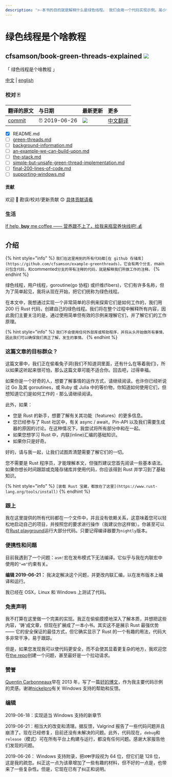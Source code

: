 ```yaml
---
description: '>-本书的目的就是解释什么是绿色线程。 我们会用一个代码实现示例，虽小但能工作 —— 用实现的绿色线程去执行代码。'
---
```


# 绿色线程是个啥教程

## cfsamson/book-green-threads-explained  [![](http://llever.com/translate.svg)](https://github.com/chinanf-boy/chinese-translate-list)

「 绿色线程是个啥教程 」

[中文](./readme.zh.md) \| [english](https://github.com/cfsamson/book-green-threads-explained)

### 校对 🀄️

| 翻译的原文 | 与日期 | 最新更新 | 更多 |
| :--- | :--- | :--- | :--- |
| [commit](https://github.com/cfsamson/book-green-threads-explained/tree/4599d94cf2b9ad3ed5cad45134e67b3a63ccf129) | ⏰ 2019-06-26 | ![](https://img.shields.io/github/last-commit/cfsamson/book-green-threads-explained.svg) | [中文翻译](https://github.com/chinanf-boy/chinese-translate-list) |

* [x] README.md
* [ ] [green-threads.md](src/green-threads.zh.md)
* [ ] [background-information.md](src/background-information.zh.md)
* [ ] [an-example-we-can-build-upon.md](src/an-example-we-can-build-upon.zh.md)
* [ ] [the-stack.md](src/the-stack.zh.md)
* [ ] [simple-but-unsafe-green-thread-implementation.md](src/simple-but-unsafe-green-thread-implementation.zh.md)
* [ ] [final-200-lines-of-code.md](src/final-200-lines-of-code.zh.md)
* [ ] [supporting-windows.md](src/supporting-windows.zh.md)

#### 贡献

欢迎 👏 勘误/校对/更新贡献 😊 [具体贡献请看](https://github.com/chinanf-boy/chinese-translate-list#贡献)

### 生活

[If help, **buy** me coffee —— 营养跟不上了，给我来瓶营养快线吧! 💰](https://github.com/chinanf-boy/live-need-money)

## 介绍

{% hint style="info" %}
`我们在这里用到的所有代码都[在 github 存储库](https://github.com/cfsamson/example-greenthreads)。它会有两个分支，`main`只包含代码，和`commented`分支的带有注释的代码，就是解释我们所做工作的注释。`
{% endhint %}

绿色线程，用户线程，goroutine\(go 协程\) 或纤维\(fibers\)，它们有许多名称，但为了简单起见，我将从现在开始，把它们统称为绿色线程。

在本文中，我想通过实现一个非常简单的示例来探索它们是如何工作的，我们用 200 行 Rust 代码，创建自己的绿色线程。我们将在整个过程中解释所有内容，因此我们主要关注的是，通过使用简单但有效的示例来理解它们，并了解它们的工作原理。

{% hint style="info" %}
`我们不会使用任何外部库或帮助程序，并将从头开始做所有事情，因此我们可以确保我们真正了解，发生的事情。`
{% endhint %}

### 这篇文章的目标群众？

这篇文章中，我们正在偷看兔子洞\(我们不知道洞里面，还有什么在等着我们\)，所以如果这听起来很可怕，那么这篇文章可能不适合你。回去吧，过得幸福。

如果你是一个好奇的人，想要了解事情的运作方式，请继续阅读。也许你已经听说过 Go 及其 goroutines，或 Ruby 或 Julia 中的等价物，你知道如何使用它们，但想知道它们是如何工作的 - 那么请继续阅读。

此外，如果：

* 您是 Rust 的新手，想要了解有关其功能（features）的更多信息。
* 您已经参与了 Rust 社区中，有关 async / await，Pin-API 以及我们需要生成器的原因的讨论。在这种情况下，我尝试将所有部分中和在一起。
* 如果您想学习 Rust 中，内联\(inline\)汇编的基础知识。
* 如果你只是好奇。

好的，请与我一起，让我们试图弄清楚需要了解它们的一切。

您不需要是 Rust 程序员，才能理解本文，但强烈建议您首先阅读一些基本语法。如果你想长时间跟踪或克隆存储库并使用代码，你应该得到 Rust 并学习到了基础知识。

{% hint style="info" %}
`[装载 Rust 宝藏，都放在了这里](https://www.rust-lang.org/tools/install)`
{% endhint %}

### 跟上

我在这里提供的所有代码都在一个文件中，并且没有依赖关系，这意味着您可以轻松地启动自己的项目，并按照您的要求进行操作（我建议你这样做）。你甚至可以在[Rust playground](https://play.rust-lang.org)运行大部分代码。只要记得编译器要为`nightly`版本。

### 便携性和问题

目前我遇到了一个问题：`asm!`宏在发布模式下无法编译。它似乎与我在内联宏中使用的`"=m"`约束有关。

**编辑 2019-06-21：** 我决定解决这个问题，并更改内联汇编，以在发布版本上编译和运行。

我已经在 OSX，Linux 和 Windows 上测试了代码。

### 免责声明 <a id="docs-internal-guid-12e6c217-7fff-3de7-4bee-4532b47ef574"></a>

我不打算在这里做一个完美的实现。我正在偷偷摸摸地深入了解本质，并想把这些内容，'铸'成文章，但现在扩展成了一本小书。其实这不是展示 Rust 最强优势 —— 它的安全保证的最佳方式，但它确实显示了 Rust 的一个有趣的用法，代码大多非常干净，易于跟踪。

但是，如果您发现我可以使代码更安全，而不会使其显着更复杂的地方，我欢迎您在[the repo](https://github.com/cfsamson/example-greenthreads)创建一个问题，甚至最好是一个拉动请求。

### 赞誉

[Quentin Carbonneaux](https://github.com/mpu)早在 2013 年，写了一篇[好的博文](https://c9x.me/articles/gthreads/intro.html)，作为我主要代码示例的灵感。谢谢[nickelpro](https://github.com/nickelpro)有关 Windows 支持的帮助和反馈。

### 编辑

2019-06-18：实现适当 Windows 支持的新章节

2019-06-21：相当大的改变和清理。据反馈，Valgrind 报告了一些代码问题并且崩溃了。现在已经修复，目前还没有未解决的问题。此外，代码现在，`debug`和`release`（模式）可在所有平台上构建与运行，都没有任何问题。感谢大家报告他们发现的问题。

2019-06-26： Windows 支持附录，把`XMM`字段视为 64 位，但它们是 128 位，这是我的疏忽。纠正这一点为该章增加了一些有趣的材料，但不好的一点是，也带来了一些复杂性。但是，它现在已有了纠正和说明。

